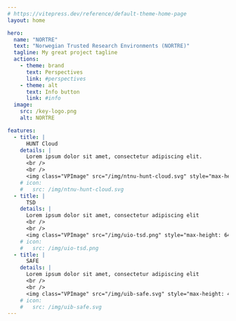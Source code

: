 ```yaml
---
# https://vitepress.dev/reference/default-theme-home-page
layout: home

hero:
  name: "NORTRE"
  text: "Norwegian Trusted Research Environments (NORTRE)"
  tagline: My great project tagline
  actions:
    - theme: brand
      text: Perspectives
      link: #perspectives
    - theme: alt
      text: Info button
      link: #info
  image:
    src: /key-logo.png
    alt: NORTRE

features:
  - title: |
      HUNT Cloud
    details: |
      Lorem ipsum dolor sit amet, consectetur adipiscing elit.
      <br />
      <br />
      <img class="VPImage" src="/img/ntnu-hunt-cloud.svg" style="max-height: 48px" alt="">
    # icon:
    #   src: /img/ntnu-hunt-cloud.svg
  - title: |
      TSD
    details: |
      Lorem ipsum dolor sit amet, consectetur adipiscing elit
      <br />
      <br />
      <img class="VPImage" src="/img/uio-tsd.png" style="max-height: 64px" alt="">
    # icon:
    #   src: /img/uio-tsd.png
  - title: |
      SAFE
    details: |
      Lorem ipsum dolor sit amet, consectetur adipiscing elit
      <br />
      <br />
      <img class="VPImage" src="/img/uib-safe.svg" style="max-height: 48px" alt="">
    # icon:
    #   src: /img/uib-safe.svg
---
```

